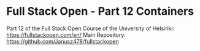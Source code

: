 # Full Stack Open - Part 12 Containers
Part 12 of the Full Stack Open Course of the University of Helsinki: https://fullstackopen.com/en/
Main Repository: https://github.com/Janusz478/fullstackopen
